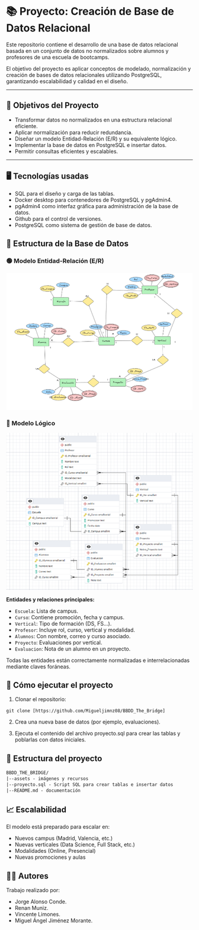 # 📚 Proyecto: Creación de Base de Datos Relacional

Este repositorio contiene el desarrollo de una base de datos relacional basada en un conjunto de datos no normalizados sobre alumnos y profesores de una escuela de bootcamps.

El objetivo del proyecto es aplicar conceptos de modelado, normalización y creación de bases de datos relacionales utilizando PostgreSQL, garantizando escalabilidad y calidad en el diseño.

---

## 🧠 Objetivos del Proyecto

- Transformar datos no normalizados en una estructura relacional eficiente.
- Aplicar normalización para reducir redundancia.
- Diseñar un modelo Entidad-Relación (E/R) y su equivalente lógico.
- Implementar la base de datos en PostgreSQL e insertar datos.
- Permitir consultas eficientes y escalables.

---

## 🖥️ Tecnologías usadas

- SQL para el diseño y carga de las tablas.
- Docker desktop para contenedores de PostgreSQL y pgAdmin4.
- pgAdmin4 como interfaz gráfica para administración de la base de datos.
- Github para el control de versiones.
- PostgreSQL como sistema de gestión de base de datos.

## 🧩 Estructura de la Base de Datos

### 🟢 Modelo Entidad-Relación (E/R)

![Modelo ER](assets/Modelo_Entidad_Relacion.PNG)

### 🧱 Modelo Lógico

![Modelo Lógico](assets/Trabajo_grupal_SQL.png)

**Entidades y relaciones principales:**

- `Escuela`: Lista de campus.
- `Curso`: Contiene promoción, fecha y campus.
- `Vertical`: Tipo de formación (DS, FS...).
- `Profesor`: Incluye rol, curso, vertical y modalidad.
- `Alumnos`: Con nombre, correo y curso asociado.
- `Proyecto`: Evaluaciones por vertical.
- `Evaluacion`: Nota de un alumno en un proyecto.

Todas las entidades están correctamente normalizadas e interrelacionadas mediante claves foráneas.

## 🚀 Cómo ejecutar el proyecto

1. Clonar el repositorio:

```
git clone [https://github.com/Migueljimnz08/BBDD_The_Bridge]
```

2. Crea una nueva base de datos (por ejemplo, evaluaciones).

3. Ejecuta el contenido del archivo proyecto.sql para crear las tablas y poblarlas con datos iniciales.

## 📂 Estructura del proyecto

```
BBDD_THE_BRIDGE/
|--assets - imágenes y recursos
|--proyecto.sql - Script SQL para crear tablas e insertar datos
|--README.md - documentación

```

## 📈 Escalabilidad

El modelo está preparado para escalar en:

- Nuevos campus (Madrid, Valencia, etc.)
- Nuevas verticales (Data Science, Full Stack, etc.)
- Modalidades (Online, Presencial)
- Nuevas promociones y aulas

## 👨‍💻 Autores

Trabajo realizado por:

- Jorge Alonso Conde.
- Renan Muniz.
- Vincente Limones.
- Miguel Ángel Jiménez Morante.
